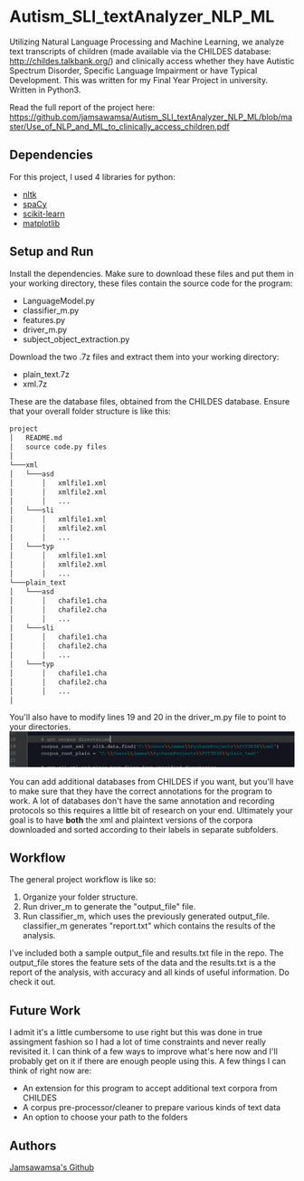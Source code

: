 # Autism_SLI_textAnalyzer_NLP_ML
Utilizing Natural Language Processing and Machine Learning, we analyze text transcripts of children (made available via the CHILDES database: http://childes.talkbank.org/) and clinically access whether they have Autistic Spectrum Disorder, Specific Language Impairment or have Typical Development. This was written for my Final Year Project in university. Written in Python3.

Read the full report of the project here: https://github.com/jamsawamsa/Autism_SLI_textAnalyzer_NLP_ML/blob/master/Use_of_NLP_and_ML_to_clinically_access_children.pdf

## Dependencies
For this project, I used 4 libraries for python:
 - [nltk](http://www.nltk.org/)
 - [spaCy](https://spacy.io/)
 - [scikit-learn](http://scikit-learn.org/)
 - [matplotlib](https://matplotlib.org/)
 
 ## Setup and Run
 Install the dependencies. Make sure to download these files and put them in your working directory, these files contain the source code for the program:
  - LanguageModel.py
  - classifier_m.py
  - features.py
  - driver_m.py
  - subject_object_extraction.py
  
 Download the two .7z files and extract them into your working directory:
  - plain_text.7z
  - xml.7z
  
These are the database files, obtained from the CHILDES database. Ensure that your overall folder structure is like this:
  ```
project
│   README.md
│   source code.py files
│
└───xml
│   └───asd
│       │   xmlfile1.xml
│       │   xmlfile2.xml
│       │   ...
│   └───sli
│       │   xmlfile1.xml
│       │   xmlfile2.xml
│       │   ...
│   └───typ
│       │   xmlfile1.xml
│       │   xmlfile2.xml
│       │   ...
└───plain_text
│   └───asd
│       │   chafile1.cha
│       │   chafile2.cha
│       │   ...
│   └───sli
│       │   chafile1.cha
│       │   chafile2.cha
│       │   ...
│   └───typ
│       │   chafile1.cha
│       │   chafile2.cha
│       │   ...
│   
```
You'll also have to modify lines 19 and 20 in the driver_m.py file to point to your directories. 
![alt text](https://github.com/jamsawamsa/Autism_SLI_textAnalyzer_NLP_ML/blob/master/Images/ReadmeImage1.JPG?raw=true)

You can add additional databases from CHILDES if you want, but you'll have to make sure that they have the correct annotations for the program to work. A lot of databases don't have the same annotation and recording protocols so this requires a little bit of research on your end. Ultimately your goal is to have **both** the xml and plaintext versions of the corpora downloaded and sorted according to their labels in separate subfolders.

## Workflow
The general project workflow is like so:
1. Organize your folder structure.
2. Run driver_m to generate the "output_file" file.
3. Run classifier_m, which uses the previously generated output_file. classifier_m generates "report.txt" which contains the results of the analysis.


I've included both a sample output_file and results.txt file in the repo. The output_file stores the feature sets of the data and the results.txt is a the report of the analysis, with accuracy and all kinds of useful information. Do check it out.

## Future Work
I admit it's a little cumbersome to use right but this was done in true assingment fashion so I had a lot of time constraints and never really revisited it. I can think of a few ways to improve what's here now and I'll probably get on it if there are enough people using this. A few things I can think of right now are:
 - An extension for this program to accept additional text corpora from CHILDES
 - A corpus pre-processor/cleaner to prepare various kinds of text data
 - An option to choose your path to the folders
 
 ## Authors
 [Jamsawamsa's Github](https://github.com/jamsawamsa)


